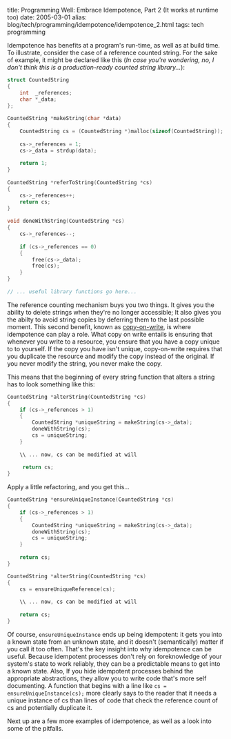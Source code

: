 title: Programming Well: Embrace Idempotence, Part 2 (It works at runtime too)
date: 2005-03-01
alias: blog/tech/programming/idempotence/idempotence_2.html
tags: tech programming

Idempotence has benefits at a program's run-time, as well as at build
time.  To illustrate, consider the case of a reference counted
string. For the sake of example, it might be declared like this (<i>In
case you're wondering, no, I don't think this is a production-ready
counted string library...</i>):


```c
struct CountedString					
{							
    int  _references;					
    char *_data;						
};             						
							
CountedString *makeString(char *data)			
{							
    CountedString cs = (CountedString *)malloc(sizeof(CountedString));	
							
    cs->_references = 1;					
    cs->_data = strdup(data);				
							
    return 1;						
}							
							
CountedString *referToString(CountedString *cs) 	
{							
    cs->_references++;					
    return cs;						
} 							 
							
void doneWithString(CountedString *cs) 			
{ 							
    cs->_references--; 					
							
    if (cs->_references == 0)				
    {
        free(cs->_data);					
        free(cs); 					
    } 							
}							
							
// ... useful library functions go here...
```

The reference counting mechanism buys you two things. It gives you the
ability to delete strings when they're no longer accessible; It also
gives you the abilty to avoid string copies by deferring them to the
last possible moment. This second benefit, known as <a
href="http://en.wikipedia.org/wiki/Copy-on-write">copy-on-write</a>,
is where idempotence can play a role. What copy on write entails is
ensuring that whenever you write to a resource, you ensure that you
have a copy unique to to yourself. If the copy you have isn't unique,
copy-on-write requires that you duplicate the resource and modify the
copy instead of the original. If you never modify the string, you
never make the copy.


This means that the beginning of every string function that alters a
string has to look something like this:

```c
CountedString *alterString(CountedString *cs) 		
{							
    if (cs->_references > 1)				
    {							
        CountedString *uniqueString = makeString(cs->_data);	
        doneWithString(cs);					
        cs = uniqueString;					
    }								
    
    \\ ... now, cs can be modified at will			
								
     return cs; 
}	
```

Apply a little refactoring, and you get this...

```c
CountedString *ensureUniqueInstance(CountedString *cs)		
{								
    if (cs->_references > 1)					
    {								
        CountedString *uniqueString = makeString(cs->_data);	
        doneWithString(cs);					
        cs = uniqueString;					
    }								
								
    return cs;
}

CountedString *alterString(CountedString *cs) 						
{											
    cs = ensureUniqueReference(cs);							
											
    \\ ... now, cs can be modified at will						
											
    return cs; 
}	
```

Of course, <code>ensureUniqueInstance</code> ends up being idempotent:
it gets you into a known state from an unknown state, and it doesn't
(semantically) matter if you call it too often. That's the key insight
into why idempotence can be useful.  Because idempotent processes
don't rely on foreknowledge of your system's state to work reliably,
they can be a predictable means to get into a known state. Also, If
you hide idempotent processes behind the appropriate abstractions,
they allow you to write code that's more self documenting. A function
that begins with a line like <code>cs =
ensureUniqueInstance(cs);</code> more clearly says to the reader that
it needs a unique instance of cs than lines of code that check the
reference count of cs and potentially duplicate it.

Next up are a few more examples of idempotence, as well as a look into
some of the pitfalls.
